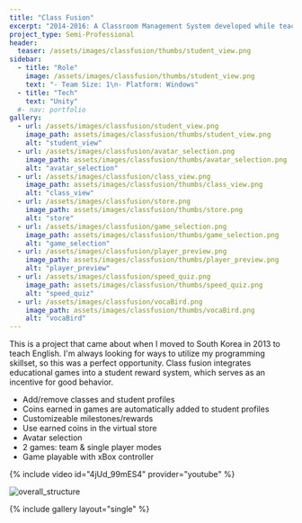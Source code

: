 ```yaml
---
title: "Class Fusion"
excerpt: "2014-2016: A Classroom Management System developed while teaching"
project_type: Semi-Professional
header:
  teaser: /assets/images/classfusion/thumbs/student_view.png
sidebar:
  - title: "Role"
    image: /assets/images/classfusion/thumbs/student_view.png
    text: "- Team Size: 1\n- Platform: Windows"
  - title: "Tech"
    text: "Unity"
  #- nav: portfolio
gallery:
  - url: /assets/images/classfusion/student_view.png
    image_path: assets/images/classfusion/thumbs/student_view.png
    alt: "student_view"
  - url: /assets/images/classfusion/avatar_selection.png
    image_path: assets/images/classfusion/thumbs/avatar_selection.png
    alt: "avatar_selection"
  - url: /assets/images/classfusion/class_view.png
    image_path: assets/images/classfusion/thumbs/class_view.png
    alt: "class_view"
  - url: /assets/images/classfusion/store.png
    image_path: assets/images/classfusion/thumbs/store.png
    alt: "store"
  - url: /assets/images/classfusion/game_selection.png
    image_path: assets/images/classfusion/thumbs/game_selection.png
    alt: "game_selection"
  - url: /assets/images/classfusion/player_preview.png
    image_path: assets/images/classfusion/thumbs/player_preview.png
    alt: "player_preview"
  - url: /assets/images/classfusion/speed_quiz.png
    image_path: assets/images/classfusion/thumbs/speed_quiz.png
    alt: "speed_quiz"
  - url: /assets/images/classfusion/vocaBird.png
    image_path: assets/images/classfusion/thumbs/vocaBird.png
    alt: "vocaBird"
---
```


This is a project that came about when I moved to South Korea in 2013 to teach English. I'm always looking for ways to utilize my programming skillset, so this was a perfect opportunity. Class fusion integrates educational games into a student reward system, which serves as an incentive for good behavior.

- Add/remove classes and student profiles
- Coins earned in games are automatically added to student profiles
- Customizeable milestones/rewards
- Use earned coins in the virtual store
- Avatar selection
- 2 games: team & single player modes
- Game playable with xBox controller

{% include video id="4jUd_99mES4" provider="youtube" %}

<img src="{{ site.url }}{{ site.baseurl }}/assets/images/classfusion/overall_structure.png" alt="overall_structure">

{% include gallery layout="single" %}